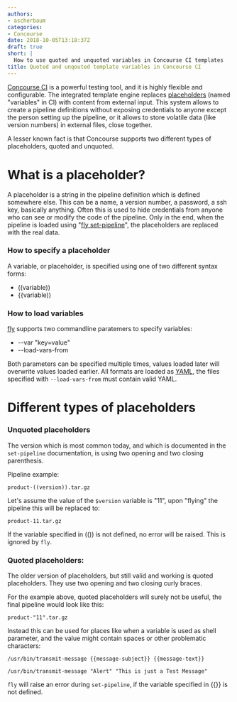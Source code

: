 ```yaml
---
authors:
- ascherbaum
categories:
- Concourse
date: 2018-10-05T13:18:37Z
draft: true
short: |
  How to use quoted and unquoted variables in Concourse CI templates
title: Quoted and unqouted template variables in Concourse CI
---
```


[Concourse CI](https://concourse-ci.org/) is a powerful testing tool, and it is highly flexible and configurable. The integrated template engine replaces [placeholders](https://en.wikipedia.org/wiki/Placeholder) (named "variables" in CI) with content from external input. This system allows to create a pipeline definitions without exposing credentials to anyone except the person setting up the pipeline, or it allows to store volatile data (like version numbers) in external files, close together.

A lesser known fact is that Concourse supports two different types of placeholders, quoted and unquoted.


# What is a placeholder?

A placeholder is a string in the pipeline definition which is defined somewhere else. This can be a name, a version number, a password, a ssh key, basically anything. Often this is used to hide credentials from anyone who can see or modify the code of the pipeline. Only in the end, when the pipeline is loaded using "[fly set-pipeline](https://concourse-ci.org/setting-pipelines.html)", the placeholders are replaced with the real data.


### How to specify a placeholder

A variable, or placeholder, is specified using one of two different syntax forms:

- ((variable))
- {{variable))


### How to load variables

[fly](https://concourse-ci.org/fly.html) supports two commandline paratemers to specify variables:


- --var "key=value"
- --load-vars-from <filename>

Both parameters can be specified multiple times, values loaded later will overwrite values loaded earlier. All formats are loaded as [YAML](https://en.wikipedia.org/wiki/YAML), the files specified with `--load-vars-from` must contain valid YAML.


# Different types of placeholders

### Unquoted placeholders

The version which is most common today, and which is documented in the `set-pipeline` documentation, is using two opening and two closing parenthesis.

Pipeline example:

```
product-((version)).tar.gz
```

Let's assume the value of the `$version` variable is "11", upon "flying" the pipeline this will be replaced to:


```
product-11.tar.gz
```

If the variable specified in (()) is not defined, no error will be raised. This is ignored by `fly`.


### Quoted placeholders:

The older version of placeholders, but still valid and working is quoted placeholders. They use two opening and two closing curly braces.

For the example above, quoted placeholders will surely not be useful, the final pipeline would look like this:

```
product-"11".tar.gz
```

Instead this can be used for places like when a variable is used as shell parameter, and the value might contain spaces or other problematic characters:


```
/usr/bin/transmit-message {{message-subject}} {{message-text}}
```

```
/usr/bin/transmit-message "Alert" "This is just a Test Message"
```

`fly` will raise an error during `set-pipeline`, if the variable specified in {{}} is not defined.
